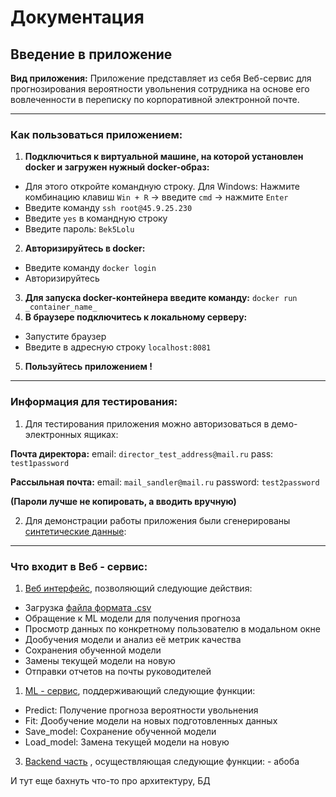 # Документация
## Введение в приложение

**Вид приложения:**
Приложение представляет из себя Веб-сервис для прогнозирования вероятности увольнения сотрудника на основе его вовлеченности в переписку по корпоративной электронной почте.

---

### Как пользоваться приложением:
1. **Подключиться к виртуальной машине, на которой установлен docker и загружен нужный docker-образ:**

- Для этого откройте командную строку. Для Windows: Нажмите комбинацию клавиш ``Win + R`` -> введите ``cmd`` -> нажмите ``Enter``
- Введите команду ``ssh root@45.9.25.230``
- Введите ``yes`` в командную строку
- Введите пароль: ``Bek5Lolu``
2. **Авторизируйтесь в docker:**
- Введите команду ``docker login``
- Авторизируйтесь
3. **Для запуска docker-контейнера введите команду:** ``docker run _container_name_``
4. **В браузере подключитесь к локальному серверу:**
- Запустите браузер
- Введите в адресную строку ``localhost:8081``
5. **Пользуйтесь приложением !**

---


### Информация для тестирования:
1. Для тестирования приложения можно авторизоваться в демо-электронных ящиках:

**Почта директора:**
email:  ``director_test_address@mail.ru``
pass:  ``test1password``

**Рассыльная почта:**
email: ``mail_sandler@mail.ru``
password: ``test2password``

**(Пароли лучше не копировать, а вводить вручную)**

2. Для демонстрации работы приложения были сгенерированы [синтетические данные](./pages/синтетические_данные.md):

---

### Что входит в Веб - сервис:
1. [Веб интерфейс](./pages/Веб_интерфейс.md), позволяющий следующие действия:
- Загрузка [файла формата .csv](./pages/файла_csv.mc)
- Обращение к ML модели для получения прогноза
- Просмотр данных по конкретному пользователю в модальном окне
- Дообучения модели и анализ её метрик качества
- Сохранения обученной модели
- Замены текущей модели на новую
- Отправки отчетов на почты руководителей
1. [ML - сервис](./pages/ML_сервис.md), поддерживающий следующие функции:
- Predict: Получение прогноза вероятности увольнения
- Fit: Дообучение модели на новых подготовленных данных
- Save_model: Сохранение обученной модели
- Load_model: Замена текущей модели на новую
3. [Backend часть](./pages/Backend_часть.md) , осуществляющая следующие функции:
		- абоба

И тут еще бахнуть что-то про архитектуру, БД


